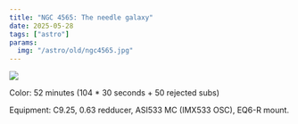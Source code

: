 ```yaml
---
title: "NGC 4565: The needle galaxy"
date: 2025-05-28
tags: ["astro"]
params:
  img: "/astro/old/ngc4565.jpg"
---
```


![](/astro/old/ngc4565.jpg)

Color: 52 minutes (104 * 30 seconds + 50 rejected subs)

Equipment: C9.25, 0.63 redducer, ASI533 MC (IMX533 OSC), EQ6-R mount. 

